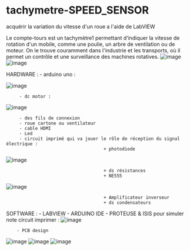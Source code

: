 # tachymetre-SPEED_SENSOR
acquérir la variation du vitesse d'un roue a l'aide de LabVIEW 

Le compte-tours est un tachymètre1 permettant d’indiquer la vitesse de rotation d'un mobile, comme une poulie, un arbre de ventilation ou de moteur. On le trouve couramment dans l'industrie et les transports, où il permet un contrôle et une surveillance des machines rotatives.
![image](https://user-images.githubusercontent.com/80831555/113363668-53a2b580-9349-11eb-962f-ebb94dd35e77.png)![image](https://user-images.githubusercontent.com/80831555/113364733-26a3d200-934c-11eb-8080-a5358c87852c.png)


HARDWARE : 
         - arduino uno :
         
         
![image](https://user-images.githubusercontent.com/80831555/113365176-5acbc280-934d-11eb-8446-9a08dc3f1bbf.png)

         - dc motor : 
  ![image](https://user-images.githubusercontent.com/80831555/113365224-7df67200-934d-11eb-90f5-732e3d1581f3.png)

         - des fils de connexion
         - roue cartone ou ventilateur 
         - cable HDMI 
         - Led 
         - circuit imprimé qui va jouer le rôle de réception du signal électrique : 
                                         + photodiode 
                                         
  ![image](https://user-images.githubusercontent.com/80831555/113365295-b26a2e00-934d-11eb-9835-bfb2d37b9a84.png)

                                         + ds résistances 
                                         + NE555
   ![image](https://user-images.githubusercontent.com/80831555/113365326-cc0b7580-934d-11eb-8eab-c7da4bff8470.png)

                                         + Amplificateur inverseur 
                                         + ds condensateurs 



SOFTWARE : 
      - LABVIEW 
      - ARDUINO IDE 
     - PROTEUSE & ISIS  pour simuler note circuit imprimer :
   ![image](https://user-images.githubusercontent.com/80831555/113365448-391f0b00-934e-11eb-999d-1db930c4118f.png)

        - PCB design 
         
 
![image](https://user-images.githubusercontent.com/80831555/113365850-602a0c80-934f-11eb-9e7c-c625ecb45b45.png)
![image](https://user-images.githubusercontent.com/80831555/113365860-68824780-934f-11eb-8cdc-e22373bb48f1.png)
![image](https://user-images.githubusercontent.com/80831555/113365870-6ddf9200-934f-11eb-925e-502e8189c3ba.png)



 
                                         
